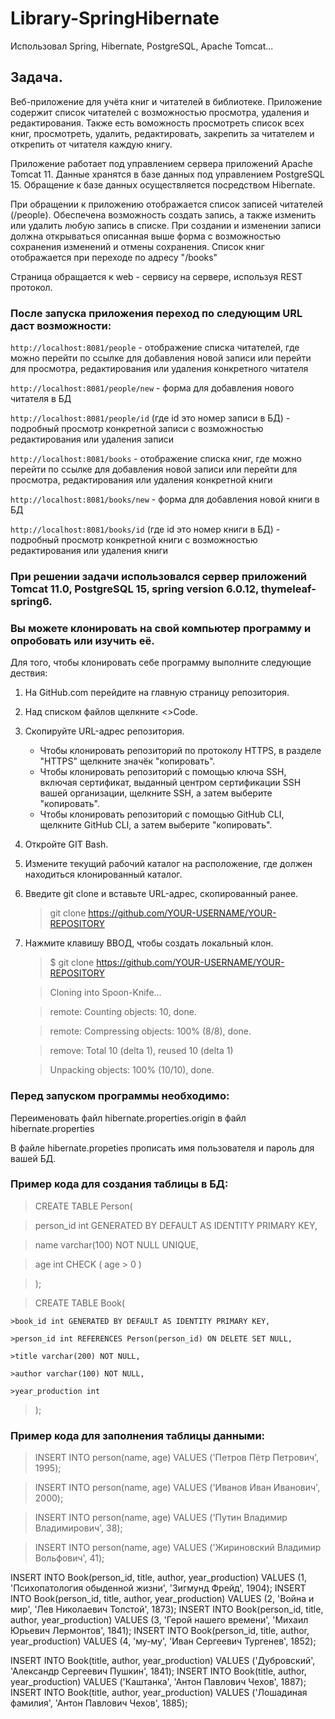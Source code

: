 # Library-SpringHibernate
Использовал Spring, Hibernate, PostgreSQL, Apache Tomcat...

## Задача.
Веб-приложение для учёта книг и читателей в библиотеке. Приложение содержит список читателей с возможностью просмотра, удаления и редактирования. Также есть воможность просмотреть список всех книг, просмотреть, удалить, редактировать, закрепить за читателем и открепить от читателя каждую книгу. 

Приложение работает под управлением сервера приложений Apache Tomcat 11. Данные хранятся в базе данных под управлением PostgreSQL 15. Обращение к базе данных осуществляется посредством Hibernate.

При обращении к приложению отображается список записей читателей (/people). Обеспечена возможность создать запись, а также изменить или удалить любую запись в списке. При создании и изменении записи должна открываться описанная выше форма с возможностью сохранения изменений и отмены сохранения.
Список книг отображается при переходе по адресу "/books"

Страница обращается к web - сервису на сервере, используя REST протокол.

### После запуска приложения переход по следующим URL даст возможности:
`http://localhost:8081/people` - отображение списка читателей, где можно перейти по ссылке для добавления новой записи или перейти для просмотра, редактирования или удаления конкретного читателя

`http://localhost:8081/people/new` - форма для добавления нового читателя в БД

`http://localhost:8081/people/id` (где id это номер записи в БД) - подробный просмотр конкретной записи с возможностью редактирования или удаления записи 

`http://localhost:8081/books` - отображение списка книг, где можно перейти по ссылке для добавления новой записи или перейти для просмотра, редактирования или удаления конкретной книги

`http://localhost:8081/books/new` - форма для добавления новой книги в БД

`http://localhost:8081/books/id` (где id это номер книги в БД) - подробный просмотр конкретной книги с возможностью редактирования или удаления книги 

### При решении задачи использовался сервер приложений Tomcat 11.0, PostgreSQL 15, spring version 6.0.12, thymeleaf-spring6.

### Вы можете клонировать на свой компьютер программу и опробовать или изучить её. 
  Для того, чтобы клонировать себе программу выполните следующие дествия:

1. На GitHub.com перейдите на главную страницу репозитория.

2. Над списком файлов щелкните <>Code.

3. Скопируйте URL-адрес репозитория.

   * Чтобы клонировать репозиторий по протоколу HTTPS, в разделе "HTTPS" щелкните значёк "копировать".
   * Чтобы клонировать репозиторий с помощью ключа SSH, включая сертификат, выданный центром сертификации SSH вашей организации, щелкните SSH, а затем выберите "копировать".
   * Чтобы клонировать репозиторий с помощью GitHub CLI, щелкните GitHub CLI, а затем выберите "копировать".
     
4. Откройте GIT Bash.

5. Измените текущий рабочий каталог на расположение, где должен находиться клонированный каталог.

6. Введите git clone и вставьте URL-адрес, скопированный ранее.

   >git clone https://github.com/YOUR-USERNAME/YOUR-REPOSITORY

7. Нажмите клавишу ВВОД, чтобы создать локальный клон.

   >$ git clone https://github.com/YOUR-USERNAME/YOUR-REPOSITORY

   >Cloning into Spoon-Knife...

   >remote: Counting objects: 10, done.

   >remote: Compressing objects: 100% (8/8), done.

   >remove: Total 10 (delta 1), reused 10 (delta 1)

   >Unpacking objects: 100% (10/10), done.

### Перед запуском программы необходимо:

Переименовать файл hibernate.properties.origin в файл hibernate.properties

В файле hibernate.propeties прописать имя пользователя и пароль для вашей БД.

### Пример кода для создания таблицы в БД: 

>CREATE TABLE Person(

  >person_id int GENERATED BY DEFAULT AS IDENTITY PRIMARY KEY,

  >name varchar(100) NOT NULL UNIQUE,

  >age int CHECK ( age > 0 )

  >);


>CREATE TABLE Book(

    >book_id int GENERATED BY DEFAULT AS IDENTITY PRIMARY KEY,
    
    >person_id int REFERENCES Person(person_id) ON DELETE SET NULL,
    
    >title varchar(200) NOT NULL,
    
    >author varchar(100) NOT NULL,
    
    >year_production int
    
>);


### Пример кода для заполнения таблицы данными:

>INSERT INTO person(name, age) VALUES ('Петров Пётр Петрович', 1995);

>INSERT INTO person(name, age) VALUES ('Иванов Иван Иванович', 2000);

>INSERT INTO person(name, age) VALUES ('Путин Владимир Владимирович', 38);

>INSERT INTO person(name, age) VALUES ('Жириновский Владимир Вольфович', 41);


INSERT INTO Book(person_id, title, author, year_production) VALUES (1, 'Психопатология обыденной жизни', 'Зигмунд Фрейд', 1904);
INSERT INTO Book(person_id, title, author, year_production) VALUES (2, 'Война и мир', 'Лев Николаевич Толстой', 1873);
INSERT INTO Book(person_id, title, author, year_production) VALUES (3, 'Герой нашего времени', 'Михаил Юрьевич Лермонтов', 1841);
INSERT INTO Book(person_id, title, author, year_production) VALUES (4, 'му-му', 'Иван Сергеевич Тургенев', 1852);

INSERT INTO Book(title, author, year_production) VALUES ('Дубровский', 'Александр Сергеевич Пушкин', 1841);
INSERT INTO Book(title, author, year_production) VALUES ('Каштанка', 'Антон Павлович Чехов', 1887);
INSERT INTO Book(title, author, year_production) VALUES ('Лошадиная фамилия', 'Антон Павлович Чехов', 1885);
